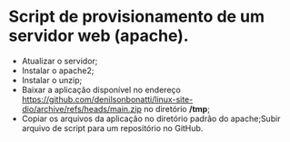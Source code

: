 # Script de provisionamento de um servidor web (apache).

- Atualizar o servidor;
- Instalar o apache2;
- Instalar o unzip;
- Baixar a aplicação disponível no endereço https://github.com/denilsonbonatti/linux-site-dio/archive/refs/heads/main.zip no diretório **/tmp**;
- Copiar os arquivos da aplicação no diretório padrão do apache;Subir arquivo de script para um repositório no GitHub.